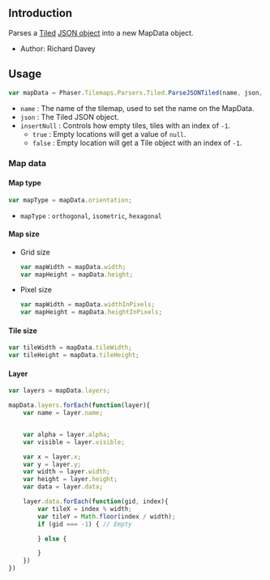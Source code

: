 ## Introduction

Parses a [Tiled](https://www.mapeditor.org/) [JSON object](https://doc.mapeditor.org/en/stable/reference/json-map-format/) into a new MapData object.

- Author: Richard Davey

## Usage

```javascript
var mapData = Phaser.Tilemaps.Parsers.Tiled.ParseJSONTiled(name, json, insertNull);
```

- `name` : The name of the tilemap, used to set the name on the MapData.
- `json` : The Tiled JSON object.
- `insertNull` : Controls how empty tiles, tiles with an index of `-1`.
    - `true` : Empty locations will get a value of `null`.
    - `false` : Empty location will get a Tile object with an index of `-1`.

### Map data

#### Map type

```javascript
var mapType = mapData.orientation;
```

- `mapType` : `orthogonal`, `isometric`, `hexagonal`

#### Map size

- Grid size
    ```javascript
    var mapWidth = mapData.width;
    var mapHeight = mapData.height;
    ```
- Pixel size
    ```javascript
    var mapWidth = mapData.widthInPixels;
    var mapHeight = mapData.heightInPixels;
    ```

#### Tile size

```javascript
var tileWidth = mapData.tileWidth;
var tileHeight = mapData.tileHeight;
```

#### Layer

```javascript
var layers = mapData.layers;
```

```javascript
mapData.layers.forEach(function(layer){
    var name = layer.name;


    var alpha = layer.alpha;
    var visible = layer.visible;

    var x = layer.x;
    var y = layer.y;
    var width = layer.width;
    var height = layer.height;
    var data = layer.data;

    layer.data.forEach(function(gid, index){
        var tileX = index % width;
        var tileY = Math.floor(index / width);
        if (gid === -1) { // Empty

        } else {

        }
    })
})
```